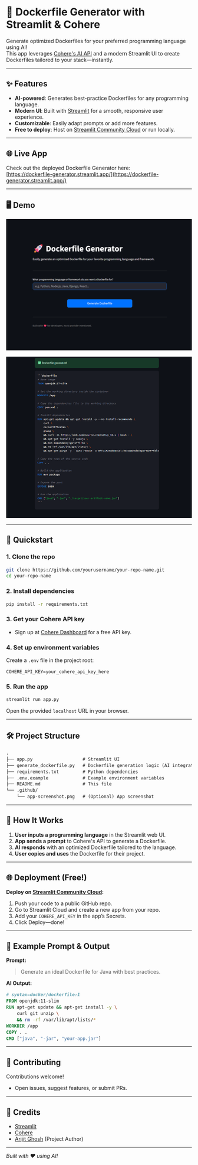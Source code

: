 # 🚀 Dockerfile Generator with Streamlit & Cohere

Generate optimized Dockerfiles for your preferred programming language using AI!  
This app leverages [Cohere's AI API](https://cohere.com/) and a modern Streamlit UI to create Dockerfiles tailored to your stack—instantly.

---

## ✨ Features

- **AI-powered**: Generates best-practice Dockerfiles for any programming language.
- **Modern UI**: Built with [Streamlit](https://streamlit.io/) for a smooth, responsive user experience.
- **Customizable**: Easily adapt prompts or add more features.
- **Free to deploy**: Host on [Streamlit Community Cloud](https://streamlit.io/cloud) or run locally.

---

## 🌐 Live App

Check out the deployed Dockerfile Generator here:  
[https://dockerfile-generator.streamlit.app/](https://dockerfile-generator.streamlit.app/)

---

## 🖥️ Demo

![App Screenshot](https://github.com/its-me-Arijit/dockerfile-generator/raw/main/Screenshot%202025-06-21%20152523.png)

![App Screenshot](https://github.com/its-me-Arijit/dockerfile-generator/blob/main/Screenshot%202025-06-21%20152801.png)

---

## 🚦 Quickstart

### 1. Clone the repo

```bash
git clone https://github.com/yourusername/your-repo-name.git
cd your-repo-name
```

### 2. Install dependencies

```bash
pip install -r requirements.txt
```

### 3. Get your Cohere API key

- Sign up at [Cohere Dashboard](https://dashboard.cohere.com/) for a free API key.

### 4. Set up environment variables

Create a `.env` file in the project root:

```
COHERE_API_KEY=your_cohere_api_key_here
```

### 5. Run the app

```bash
streamlit run app.py
```

Open the provided `localhost` URL in your browser.

---

## 🛠️ Project Structure

```txt
.
├── app.py                   # Streamlit UI
├── generate_dockerfile.py   # Dockerfile generation logic (AI integration)
├── requirements.txt         # Python dependencies
├── .env.example             # Example environment variables
├── README.md                # This file
└── .github/
    └── app-screenshot.png   # (Optional) App screenshot
```

---

## 🧩 How It Works

1. **User inputs a programming language** in the Streamlit web UI.
2. **App sends a prompt** to Cohere's API to generate a Dockerfile.
3. **AI responds** with an optimized Dockerfile tailored to the language.
4. **User copies and uses** the Dockerfile for their project.

---

## 🌐 Deployment (Free!)

**Deploy on [Streamlit Community Cloud](https://streamlit.io/cloud):**

1. Push your code to a public GitHub repo.
2. Go to Streamlit Cloud and create a new app from your repo.
3. Add your `COHERE_API_KEY` in the app’s Secrets.
4. Click Deploy—done!

---

## 📝 Example Prompt & Output

**Prompt:**  
> Generate an ideal Dockerfile for Java with best practices.

**AI Output:**
```Dockerfile
# syntax=docker/dockerfile:1
FROM openjdk:11-slim
RUN apt-get update && apt-get install -y \
    curl git unzip \
    && rm -rf /var/lib/apt/lists/*
WORKDIR /app
COPY . .
CMD ["java", "-jar", "your-app.jar"]
```

---

## 🤝 Contributing

Contributions welcome!  
- Open issues, suggest features, or submit PRs.

---

## 🙏 Credits

- [Streamlit](https://streamlit.io/)
- [Cohere](https://cohere.com/)
- [Arijit Ghosh](https://github.com/its-me-arijit) (Project Author)

---

*Built with ❤️ using AI!*

